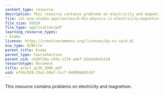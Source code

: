 ```yaml
---
content_type: resource
description: This resource contains problems on electricity and magnetism.
file: /ol-ocw-studio-app/courses/8-02x-physics-ii-electricity-magnetism-with-an-experimental-focus-spring-2005/e744c55925a1b8af3cc704089de03cb7_pract_qz2b_2005.pdf
file_size: 92010
file_type: application/pdf
learning_resource_types:
- Exams
license: https://creativecommons.org/licenses/by-nc-sa/4.0/
ocw_type: OCWFile
parent_title: Exams
parent_type: CourseSection
parent_uid: c62bf1ba-c93a-1174-a4ef-d24a2de4113d
resourcetype: Document
title: pract_qz2b_2005.pdf
uid: e744c559-25a1-b8af-3cc7-04089de03cb7
---
```

This resource contains problems on electricity and magnetism.